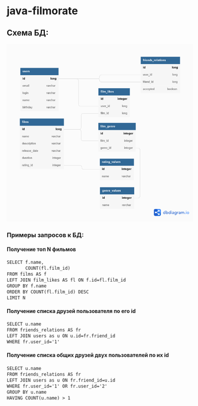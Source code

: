 # java-filmorate
## Схема БД:
![](https://github.com/evgeniy-schekoldin/java-filmorate/blob/add-database/db.png)

### Примеры запросов к БД:

#### Получение топ N фильмов
```
SELECT f.name,
       COUNT(fl.film_id)
FROM films AS f
LEFT JOIN film_likes AS fl ON f.id=fl.film_id
GROUP BY f.name
ORDER BY COUNT(fl.film_id) DESC
LIMIT N
```

#### Получение списка друзей пользователя по его id
```
SELECT u.name
FROM friends_relations AS fr
LEFT JOIN users as u ON u.id=fr.friend_id
WHERE fr.user_id='1'
```

#### Получение списка общих друзей двух пользователей по их id
```
SELECT u.name
FROM friends_relations AS fr
LEFT JOIN users as u ON fr.friend_id=u.id
WHERE fr.user_id='1' OR fr.user_id='2'
GROUP BY u.name
HAVING COUNT(u.name) > 1
```
